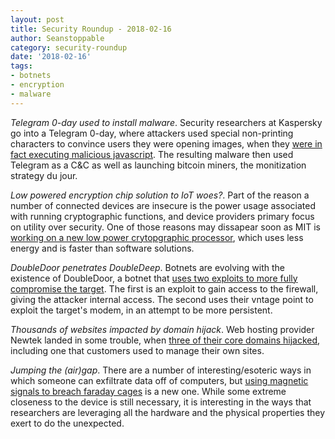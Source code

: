 ```yaml
---
layout: post
title: Security Roundup - 2018-02-16
author: Seanstoppable
category: security-roundup
date: '2018-02-16'
tags:
- botnets
- encryption
- malware
---
```


_Telegram 0-day used to install malware_. Security researchers at Kaspersky go
into a Telegram 0-day, where attackers used special non-printing characters to
convince users they were opening images, when they [were in fact executing
malicious
javascript](https://securelist.com/zero-day-vulnerability-in-telegram/83800/).
The resulting malware then used Telegram as a C&C as well as launching bitcoin
miners, the monitization strategy du jour.

_Low powered encryption chip solution to IoT woes?_. Part of the reason a number
of connected devices are insecure is the power usage associated with running
cryptographic functions, and device providers primary focus on utility over
security. One of those reasons may dissapear soon as MIT is [working on a new
low power crytopgraphic
processor](https://www.engadget.com/2018/02/13/mit-low-power-encryption-chip-internet-of-things-secure/),
which uses less energy and is faster than software solutions.

_DoubleDoor penetrates DoubleDeep_. Botnets are evolving with the existence of
DoubleDoor, a botnet that [uses two exploits to more fully compromise the
target](https://blog.newskysecurity.com/doubledoor-iot-botnet-bypasses-firewall-as-well-as-modem-security-using-two-backdoor-exploits-88457627306d).
The first is an exploit to gain access to the firewall, giving the attacker
internal access. The second uses their vntage point to exploit the target's
modem, in an attempt to be more persistent.

_Thousands of websites impacted by domain hijack_. Web hosting provider Newtek
landed in some trouble, when [three of their core domains
hijacked](https://krebsonsecurity.com/2018/02/domain-theft-strands-thousands-of-web-sites/),
including one that customers used to manage their own sites.

_Jumping the (air)gap_. There are a number of interesting/esoteric ways in which
someone can exfiltrate data off of computers, but [using magnetic signals to
breach faraday
cages](https://boingboing.net/2018/02/07/modechai-guri-the-guy-who-get.html) is
a new one. While some extreme closeness to the device is still necessary, it is
interesting in the ways that researchers are leveraging all the hardware and the
physical properties they exert to do the unexpected.
